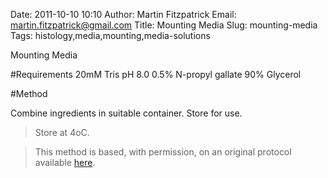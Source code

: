 Date: 2011-10-10 10:10
Author: Martin Fitzpatrick
Email: martin.fitzpatrick@gmail.com
Title: Mounting Media
Slug: mounting-media
Tags: histology,media,mounting,media-solutions

Mounting Media





#Requirements
20mM Tris pH 8.0
0.5% N-propyl gallate
90% Glycerol 

#Method

Combine ingredients in suitable container. Store for use.


>Store at 4oC.






>This method is based, with permission, on an original protocol available [here](http://www.bio.unc.edu/faculty/salmon/lab/protocolscommonbuffers.html).

